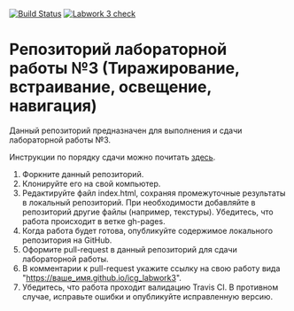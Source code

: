[![Build Status](https://travis-ci.com/icg-course/icg_labwork3.svg?branch=gh-pages)](https://travis-ci.com/icg-course/icg_labwork3)
[![Labwork 3 check](https://github.com/icg-course/icg_labwork3/workflows/Labwork%203%20check/badge.svg)](https://github.com/icg-course/icg_labwork3/actions?query=workflow%3A%22Labwork+3+check%22)
# Репозиторий лабораторной работы №3 (Тиражирование, встраивание, освещение, навигация)

Данный репозиторий предназначен для выполнения и сдачи лабораторной работы №3.

Инструкции по порядку сдачи можно почитать [здесь](https://github.com/icg-course/syllabus/blob/master/git.md).

1. Форкните данный репозиторий.
1. Клонируйте его на свой компьютер.
1. Редактируйте файл index.html, сохраняя промежуточные результаты в локальный репозиторий. При необходимости добавляйте в репозиторий другие файлы (например, текстуры). Убедитесь, что работа происходит в ветке gh-pages.
1. Когда работа будет готова, опубликуйте содержимое локального репозитория на GitHub.
1. Оформите pull-request в данный репозиторий для сдачи лабораторной работы.
1. В комментарии к pull-request укажите ссылку на свою работу вида "https://ваше_имя.github.io/icg_labwork3".
1. Убедитесь, что работа проходит валидацию Travis CI. В противном случае, исправьте ошибки и опубликуйте исправленную версию.
